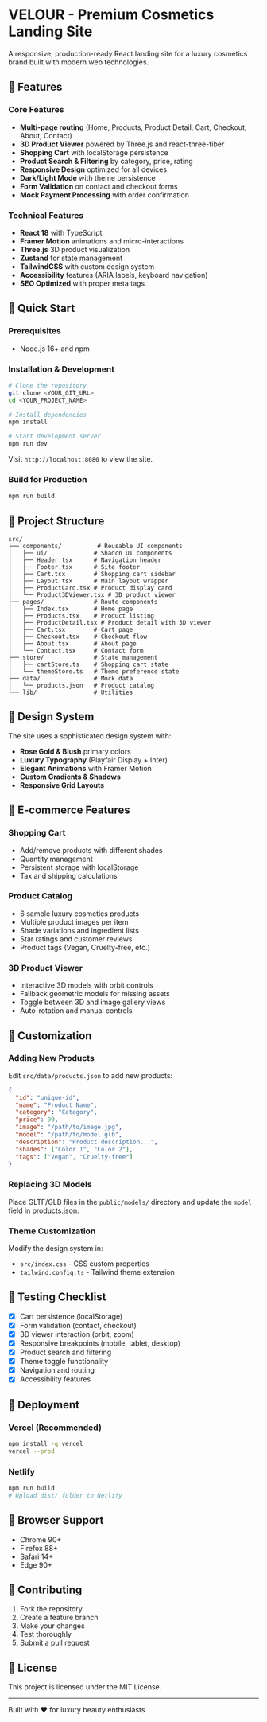 # VELOUR - Premium Cosmetics Landing Site

A responsive, production-ready React landing site for a luxury cosmetics brand built with modern web technologies.

## 🌟 Features

### Core Features
- **Multi-page routing** (Home, Products, Product Detail, Cart, Checkout, About, Contact)
- **3D Product Viewer** powered by Three.js and react-three-fiber
- **Shopping Cart** with localStorage persistence
- **Product Search & Filtering** by category, price, rating
- **Responsive Design** optimized for all devices
- **Dark/Light Mode** with theme persistence
- **Form Validation** on contact and checkout forms
- **Mock Payment Processing** with order confirmation

### Technical Features
- **React 18** with TypeScript
- **Framer Motion** animations and micro-interactions
- **Three.js** 3D product visualization
- **Zustand** for state management
- **TailwindCSS** with custom design system
- **Accessibility** features (ARIA labels, keyboard navigation)
- **SEO Optimized** with proper meta tags

## 🚀 Quick Start

### Prerequisites
- Node.js 16+ and npm

### Installation & Development
```bash
# Clone the repository
git clone <YOUR_GIT_URL>
cd <YOUR_PROJECT_NAME>

# Install dependencies
npm install

# Start development server
npm run dev
```

Visit `http://localhost:8080` to view the site.

### Build for Production
```bash
npm run build
```

## 📁 Project Structure

```
src/
├── components/          # Reusable UI components
│   ├── ui/             # Shadcn UI components
│   ├── Header.tsx      # Navigation header
│   ├── Footer.tsx      # Site footer
│   ├── Cart.tsx        # Shopping cart sidebar
│   ├── Layout.tsx      # Main layout wrapper
│   ├── ProductCard.tsx # Product display card
│   └── Product3DViewer.tsx # 3D product viewer
├── pages/              # Route components
│   ├── Index.tsx       # Home page
│   ├── Products.tsx    # Product listing
│   ├── ProductDetail.tsx # Product detail with 3D viewer
│   ├── Cart.tsx        # Cart page
│   ├── Checkout.tsx    # Checkout flow
│   ├── About.tsx       # About page
│   └── Contact.tsx     # Contact form
├── store/              # State management
│   ├── cartStore.ts    # Shopping cart state
│   └── themeStore.ts   # Theme preference state
├── data/               # Mock data
│   └── products.json   # Product catalog
└── lib/                # Utilities
```

## 🎨 Design System

The site uses a sophisticated design system with:
- **Rose Gold & Blush** primary colors
- **Luxury Typography** (Playfair Display + Inter)
- **Elegant Animations** with Framer Motion
- **Custom Gradients & Shadows**
- **Responsive Grid Layouts**

## 🛒 E-commerce Features

### Shopping Cart
- Add/remove products with different shades
- Quantity management
- Persistent storage with localStorage
- Tax and shipping calculations

### Product Catalog
- 6 sample luxury cosmetics products
- Multiple product images per item
- Shade variations and ingredient lists
- Star ratings and customer reviews
- Product tags (Vegan, Cruelty-free, etc.)

### 3D Product Viewer
- Interactive 3D models with orbit controls
- Fallback geometric models for missing assets
- Toggle between 3D and image gallery views
- Auto-rotation and manual controls

## 🔧 Customization

### Adding New Products
Edit `src/data/products.json` to add new products:
```json
{
  "id": "unique-id",
  "name": "Product Name",
  "category": "Category",
  "price": 99,
  "image": "/path/to/image.jpg",
  "model": "/path/to/model.glb",
  "description": "Product description...",
  "shades": ["Color 1", "Color 2"],
  "tags": ["Vegan", "Cruelty-free"]
}
```

### Replacing 3D Models
Place GLTF/GLB files in the `public/models/` directory and update the `model` field in products.json.

### Theme Customization
Modify the design system in:
- `src/index.css` - CSS custom properties
- `tailwind.config.ts` - Tailwind theme extension

## 🧪 Testing Checklist

- [x] Cart persistence (localStorage)
- [x] Form validation (contact, checkout)
- [x] 3D viewer interaction (orbit, zoom)
- [x] Responsive breakpoints (mobile, tablet, desktop)
- [x] Product search and filtering
- [x] Theme toggle functionality
- [x] Navigation and routing
- [x] Accessibility features

## 🚀 Deployment

### Vercel (Recommended)
```bash
npm install -g vercel
vercel --prod
```

### Netlify
```bash
npm run build
# Upload dist/ folder to Netlify
```

## 📱 Browser Support

- Chrome 90+
- Firefox 88+
- Safari 14+
- Edge 90+

## 🤝 Contributing

1. Fork the repository
2. Create a feature branch
3. Make your changes
4. Test thoroughly
5. Submit a pull request

## 📄 License

This project is licensed under the MIT License.

---

Built with ❤️ for luxury beauty enthusiasts